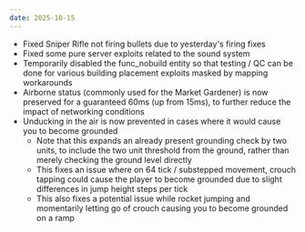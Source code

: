 ```yaml
---
date: 2025-10-15
---
```


* Fixed Sniper Rifle not firing bullets due to yesterday's firing fixes
* Fixed some pure server exploits related to the sound system
* Temporarily disabled the func_nobuild entity so that testing / QC can be done for various building placement exploits masked by mapping workarounds
* Airborne status (commonly used for the Market Gardener) is now preserved for a guaranteed 60ms (up from 15ms), to further reduce the impact of networking conditions
* Unducking in the air is now prevented in cases where it would cause you to become grounded
  * Note that this expands an already present grounding check by two units, to include the two unit threshold from the ground, rather than merely checking the ground level directly
  * This fixes an issue where on 64 tick / substepped movement, crouch tapping could cause the player to become grounded due to slight differences in jump height steps per tick
  * This also fixes a potential issue while rocket jumping and momentarily letting go of crouch causing you to become grounded on a ramp

